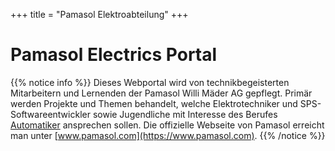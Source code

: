 +++
title = "Pamasol Elektroabteilung"
+++

# Pamasol Electrics Portal

{{% notice info %}}
Dieses Webportal wird von technikbegeisterten Mitarbeitern und Lernenden der Pamasol Willi Mäder AG gepflegt. Primär werden Projekte und Themen behandelt, welche Elektrotechniker und SPS-Softwareentwickler sowie Jugendliche mit Interesse des Berufes [Automatiker](https://www.swissmechanic.ch/grundbildung-erwachsenenbildung/deine-lehre-grundbildung/artmid/786/articleid/105/automatikerin-efz) ansprechen sollen. Die offizielle Webseite von Pamasol erreicht man unter [www.pamasol.com](https://www.pamasol.com).
{{% /notice %}}